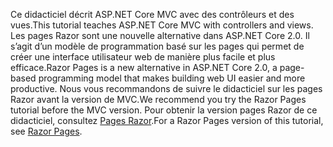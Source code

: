 <span data-ttu-id="d10d3-101">Ce didacticiel décrit ASP.NET Core MVC avec des contrôleurs et des vues.</span><span class="sxs-lookup"><span data-stu-id="d10d3-101">This tutorial teaches ASP.NET Core MVC with controllers and views.</span></span> <span data-ttu-id="d10d3-102">Les pages Razor sont une nouvelle alternative dans ASP.NET Core 2.0. Il s’agit d’un modèle de programmation basé sur les pages qui permet de créer une interface utilisateur web de manière plus facile et plus efficace.</span><span class="sxs-lookup"><span data-stu-id="d10d3-102">Razor Pages is a new alternative in ASP.NET Core 2.0, a page-based programming model that makes building web UI easier and more productive.</span></span> <span data-ttu-id="d10d3-103">Nous vous recommandons de suivre le didacticiel sur les pages Razor avant la version de MVC.</span><span class="sxs-lookup"><span data-stu-id="d10d3-103">We recommend you try the Razor Pages tutorial before the MVC version.</span></span> <span data-ttu-id="d10d3-104">Pour obtenir la version pages Razor de ce didacticiel, consultez [Pages Razor](xref:mvc/razor-pages/index).</span><span class="sxs-lookup"><span data-stu-id="d10d3-104">For a Razor Pages version of this tutorial, see [Razor Pages](xref:mvc/razor-pages/index).</span></span> 
